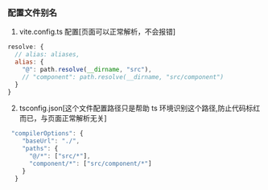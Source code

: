 ### 配置文件别名

1. vite.config.ts 配置[页面可以正常解析，不会报错]

```js
resolve: {
  // alias: aliases,
  alias: {
    "@": path.resolve(__dirname, "src"),
    // "component": path.resolve(__dirname, "src/component")
  }
}
```

2. tsconfig.json[这个文件配置路径只是帮助 ts 环境识别这个路径,防止代码标红而已，与页面正常解析无关]

```js
 "compilerOptions": {
    "baseUrl": "./",
    "paths": {
      "@/*": ["src/*"],
      "component/*": ["src/component/*"]
    }
  }
```

